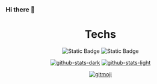 <!--
**paco-pastor/paco-pastor** is a ✨ _special_ ✨ repository because its `README.md` (this file) appears on your GitHub profile.

Here are some ideas to get you started:

- 🔭 I’m currently working on ...
- 🌱 I’m currently learning ...
- 👯 I’m looking to collaborate on ...
- 🤔 I’m looking for help with ...
- 💬 Ask me about ...
- 📫 How to reach me: ...
- 😄 Pronouns: ...
- ⚡ Fun fact: ...
-->
### Hi there 👋


<div align="center">
  <h1>Techs</h1>
  
  ![Static Badge](https://img.shields.io/badge/Python_3-black?style=for-the-badge&logo=python)
  ![Static Badge](https://img.shields.io/badge/Godot_Engine-black?style=for-the-badge&logo=godotengine)

</div>
<div align="center">

  [![github-stats-dark](https://github-readme-stats.vercel.app/api?username=paco-pastor&show_icons=true&theme=dark#gh-dark-mode-only)](https://github.com/anuraghazra/github-readme-stats#gh-dark-mode-only)
  [![github-stats-light](https://github-readme-stats.vercel.app/api?username=paco-pastor&show_icons=true&theme=default#gh-light-mode-only)](https://github.com/anuraghazra/github-readme-stats#gh-light-mode-only)

</div>

<div align="center">
  
  [![gitmoji](https://img.shields.io/badge/Gitmoji-black?style=for-the-badge)](https://gitmoji.dev)
  
</div>

